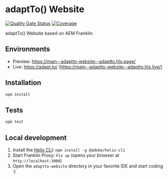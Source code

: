 # adaptTo() Website

[![Quality Gate Status](https://sonarcloud.io/api/project_badges/measure?project=adaptto_adaptto-website&metric=alert_status)](https://sonarcloud.io/summary/new_code?id=adaptto_adaptto-website) [![Coverage](https://sonarcloud.io/api/project_badges/measure?project=adaptto_adaptto-website&metric=coverage)](https://sonarcloud.io/summary/new_code?id=adaptto_adaptto-website)

adaptTo() Website based on AEM Franklin.

## Environments
- Preview: https://main--adaptto-website--adaptto.hlx.page/
- Live: https://adapt.to/ (https://main--adaptto-website--adaptto.hlx.live/)

## Installation

```sh
npm install
```

## Tests

```sh
npm test
```

## Local development

1. Install the [Helix CLI](https://github.com/adobe/helix-cli): `npm install -g @adobe/helix-cli`
2. Start Franklin Proxy: `hlx up` (opens your browser at `http://localhost:3000`)
3. Open the `adaptto-website` directory in your favorite IDE and start coding :)
